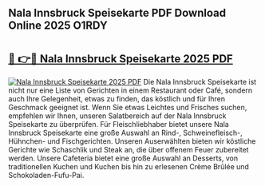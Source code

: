 ## Nala Innsbruck Speisekarte PDF Download Online 2025 O1RDY

# <h2><a href="http://gc8n85.nevu.top/?p=Nala+Innsbruck+Speisekarte">🔗 👉🔴 Nala Innsbruck Speisekarte 2025 PDF</a></h2>

[![Nala Innsbruck Speisekarte 2025 PDF](https://i.imgur.com/dBaPXMq.png)](http://gc8n85.nevu.top/?p=Nala+Innsbruck+Speisekarte)
Die Nala Innsbruck Speisekarte ist nicht nur eine Liste von Gerichten in einem Restaurant oder Café, sondern auch Ihre Gelegenheit, etwas zu finden, das köstlich und für Ihren Geschmack geeignet ist. Wenn Sie etwas Leichtes und Frisches suchen, empfehlen wir Ihnen, unseren Salatbereich auf der Nala Innsbruck Speisekarte zu überprüfen. Für Fleischliebhaber bietet unsere Nala Innsbruck Speisekarte eine große Auswahl an Rind-, Schweinefleisch-, Hühnchen- und Fischgerichten. Unseren Auserwählten bieten wir köstliche Gerichte wie Schaschlik und Steak an, die über offenem Feuer zubereitet werden. Unsere Cafeteria bietet eine große Auswahl an Desserts, von traditionellen Kuchen und Kuchen bis hin zu erlesenen Crème Brûlée und Schokoladen-Fufu-Pai.
